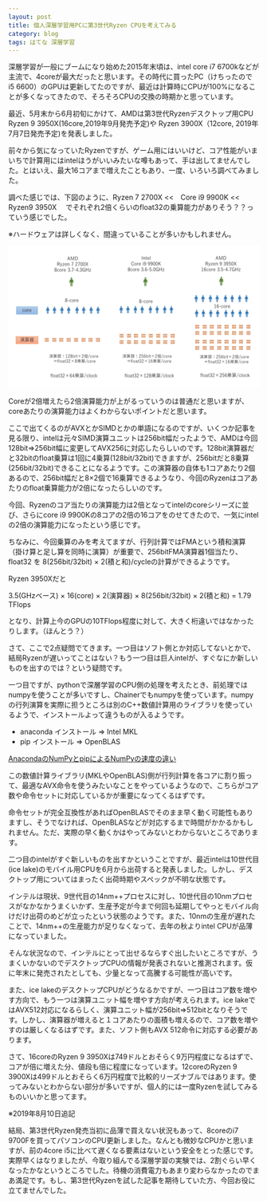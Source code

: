 ```yaml
---
layout: post
title: 個人深層学習用PCに第3世代Ryzen CPUを考えてみる
category: blog
tags: はてな 深層学習
---
```


深層学習が一般にブームになり始めた2015年末頃は、intel core i7 6700kなどが主流で、4coreが最大だったと思います。その時代に買ったPC（けちったので i5 6600）のGPUは更新してたのですが、最近は計算時にCPUが100%になることが多くなってきたので、そろそろCPUの交換の時期かと思っています。

最近、5月末から6月初旬にかけて、AMDは第3世代Ryzenデスクトップ用CPU Ryzen 9 3950X(16core,2019年9月発売予定)や Ryzen 3900X（12core, 2019年7月7日発売予定)を発表しました。

前々から気になっていたRyzenですが、ゲーム用にはいいけど、コア性能がいまいちで計算用にはintelほうがいいみたいな噂もあって、手は出してませんでした。とはいえ、最大16コアまで増えたこともあり、一度、いろいろ調べてみました。

調べた感じでは、下図のように、Ryzen 7 2700X <<　Core i9 9900K << Ryzen9 3950X　
でそれぞれ2倍くらいのfloat32の乗算能力がありそう？？っていう感じでした。

※ハードウェアは詳しくなく、間違っていることが多いかもしれません。

![imgae](/images/20190619-cpu.png)


Coreが2倍増えたら2倍演算能力が上がるっていうのは普通だと思いますが、coreあたりの演算能力はよくわからないポイントだと思います。

ここで出てくるのがAVXとかSIMDとかの単語になるのですが、いくつか記事を見る限り、intelは元々SIMD演算ユニットは256bit幅だったようで、AMDは今回128bit⇒256bit幅に変更してAVX256に対応したらしいのです。128bit演算器だと32bitのfloat乗算は1回に4乗算(128bit/32bit)できますが、256bitだと8乗算(256bit/32bit)できることになるようです。この演算器の自体も1コアあたり2個あるので、256bit幅だと8×2個で16乗算できるようなり、今回のRyzenはコアあたりのfloat乗算能力が2倍になったらしいのです。

今回、Ryzenのコア当たりの演算能力は2倍となってintelのcoreシリーズに並び、さらにcore i9 9900Kの8コアの2倍の16コアをのせてきたので、一気にintelの2倍の演算能力になったという感じです。

ちなみに、今回乗算のみを考えてますが、行列計算ではFMAという積和演算（掛け算と足し算を同時に演算）が重要で、256bitFMA演算器1個当たり、float32 を 8(256bit/32bit) × 2(積と和)/cycleの計算ができるようです。

Ryzen 3950Xだと

3.5(GHzベース) × 16(core) ×  2(演算器) × 8(256bit/32bit) × 2(積と和) = 1.79 TFlops

となり、計算上今のGPUの10TFlops程度に対して、大きく桁違いではなかったりします。（ほんとう？）

さて、ここで2点疑問でてきます。一つ目はソフト側とか対応してないとかで、結局Ryzenが遅いってことはない？もう一つ目は巨人intelが、すぐなにか新しいものを出すのでは？という疑問です。

一つ目ですが、pythonで深層学習のCPU側の処理を考えたとき、前処理ではnumpyを使うことが多いですし、Chainerでもnumpyを使っています。numpyの行列演算を実際に担うところは別のC++数値計算用のライブラリを使っているようで、インストールよって違うものが入るようです。

* anaconda インストール ⇒ Intel MKL
* pip インストール ⇒ OpenBLAS

[AnacondaのNumPyとpipによるNumPyの速度の違い](https://orizuru.io/blog/machine-learning/anaconda_pip_difference/)

この数値計算ライブラリ(MKLやOpenBLAS)側が行列計算を各コアに割り振って、最適なAVX命令を使うみたいなことをやっているようなので、こちらがコア数や命令セットに対応しているかが重要になってくるはずです。

命令セットが完全互換性があればOpenBLASでそのまま早く動く可能性もありますし、そうでなければ、OpenBLASなどが対応するまで時間がかかるかもしれません。ただ、実際の早く動くかはやってみないとわからないところであります。

二つ目のintelがすぐ新しいものを出すかということですが、最近intelは10世代目(ice lake)のモバイル用CPUを6月から出荷すると発表しました。しかし、デスクトップ用についてはまったく出荷時期やスペックが不明な状態です。

インテルは現状、9世代目の14nm++プロセスに対し、10世代目の10nmプロセスがなかなかうまくいかず、生産予定が今まで何回も延期してやっとモバイル向けだけ出荷のめどが立ったという状態のようです。また、10nmの生産が遅れたことで、14nm++の生産能力が足りなくなって、去年の秋よりintel CPUが品薄になっていました。

そんな状況なので、インテルにとって出せるならすぐ出したいところですが、うまくいかないのでデスクトップCPUの情報が発表されないと推測されます。仮に年末に発売されたとしても、少量となって高騰する可能性が高いです。

また、ice lakeのデスクトップCPUがどうなるかですが、一つ目はコア数を増やす方向で、もう一つは演算ユニット幅を増やす方向が考えられます。ice lakeではAVX512対応になるらしく、演算ユニット幅が256bit⇒512bitとなりそうです。しかし、演算器が増えると１コアあたりの面積も増えるので、コア数を増やすのは厳しくなるはずです。また、ソフト側もAVX 512命令に対応する必要があります。

さて、16coreのRyzen 9 3950Xは749ドルとおそらく9万円程度になるはずで、コアが倍に増えた分、値段も倍に程度になっています。12coreのRyzen 9 3900Xは499ドルとおそらく6万円程度で比較的リーズナブルではあります。使ってみないとわからない部分が多いですが、個人的には一度Ryzenを試してみるものいいかと思ってます。

※2019年8月10日追記

結局、第3世代Ryzen発売当初に品薄で買えない状況もあって、8coreのi7 9700Fを買ってパソコンのCPU更新しました。なんとも微妙なCPUかと思いますが、前の4core i5に比べて遅くなる要素はないという安全をとった感じです。実際早くはなりましたが、今取り組んでる深層学習の実験では、2割ぐらい早くなったかなというところでした。待機の消費電力もあまり変わらなかったのでまあ満足です。もし、第3世代Ryzenを試した記事を期待していた方、今回お役に立てませんでした。

